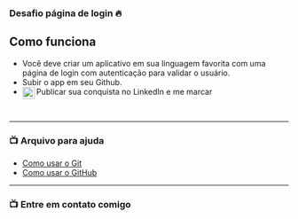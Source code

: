 ### Desafio página de login 🔥

## Como funciona

- Você deve criar um aplicativo em sua linguagem favorita com uma página de login
com autenticação para validar o usuário.
- Subir o app em seu Github.
- Publicar sua conquista no LinkedIn e me marcar [<img align="left" alt="binhara | LinkedIn" width="22px" src="https://cdn.jsdelivr.net/npm/simple-icons@v3/icons/linkedin.svg" />][linkedin]

<br />

---

### 📺 Arquivo para ajuda

<!-- YOUTUBE:START -->
- [Como usar o Git](https://youtu.be/UbJLOn1PAKw)
- [Como usar o GitHub](https://youtu.be/UbJLOn1PAKw)
<!-- YOUTUBE:END -->

---
### 📺 Entre em contato comigo
[instagram]: https://instagram.com/binhara
[linkedin]: https://www.linkedin.com/in/adrianodlucca/
</details>

[youtube]: https://www.youtube.com/channel/UCLKnx5qX7XsOUUmPedGtz3Q/videos
[instagram]: https://instagram.com/binhara
[linkedin]: https://www.linkedin.com/in/adrianodlucca/